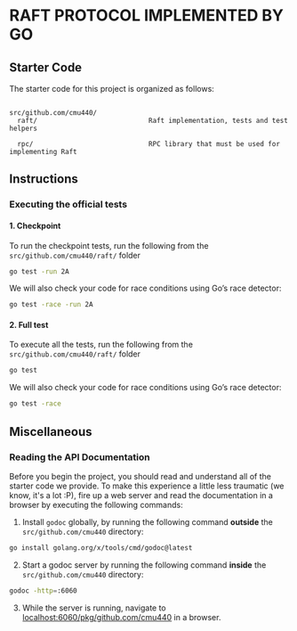 # RAFT PROTOCOL IMPLEMENTED BY GO


## Starter Code

The starter code for this project is organized as follows:

```

src/github.com/cmu440/        
  raft/                            Raft implementation, tests and test helpers

  rpc/                             RPC library that must be used for implementing Raft

```

## Instructions


### Executing the official tests

#### 1. Checkpoint

To run the checkpoint tests, run the following from the `src/github.com/cmu440/raft/` folder

```sh
go test -run 2A
```

We will also check your code for race conditions using Go’s race detector:

```sh
go test -race -run 2A
```

#### 2. Full test

To execute all the tests, run the following from the `src/github.com/cmu440/raft/` folder

```sh
go test
```

We will also check your code for race conditions using Go’s race detector:

```sh
go test -race
```


## Miscellaneous

### Reading the API Documentation

Before you begin the project, you should read and understand all of the starter code we provide.
To make this experience a little less traumatic (we know, it's a lot :P),
fire up a web server and read the documentation in a browser by executing the following commands:

1. Install `godoc` globally, by running the following command **outside** the `src/github.com/cmu440` directory:
```sh
go install golang.org/x/tools/cmd/godoc@latest
```
2. Start a godoc server by running the following command **inside** the `src/github.com/cmu440` directory:
```sh
godoc -http=:6060
```
3. While the server is running, navigate to [localhost:6060/pkg/github.com/cmu440](http://localhost:6060/pkg/github.com/cmu440) in a browser.
